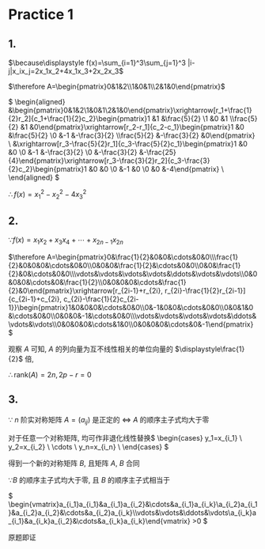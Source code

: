# Practice 1

## 1.

$\because\displaystyle f(x)=\sum_{i=1}^3\sum_{j=1}^3 |i-j|x_ix_j=2x_1x_2+4x_1x_3+2x_2x_3$

$\therefore A=\begin{pmatrix}0&1&2\\1&0&1\\2&1&0\end{pmatrix}$

$
\begin{aligned}
&\begin{pmatrix}0&1&2\\1&0&1\\2&1&0\end{pmatrix}\xrightarrow[r_1+\frac{1}{2}r_2]{c_1+\frac{1}{2}c_2}\begin{pmatrix}1 &1 &\frac{5}{2} \\1 &0 &1 \\\frac{5}{2} &1 &0\end{pmatrix}\xrightarrow[r_2-r_1]{c_2-c_1}\begin{pmatrix}1 &0 &\frac{5}{2} \\0 &-1 &-\frac{3}{2} \\\frac{5}{2} &-\frac{3}{2} &0\end{pmatrix} \\
&\xrightarrow[r_3-\frac{5}{2}r_1]{c_3-\frac{5}{2}c_1}\begin{pmatrix}1 &0 &0 \\0 &-1 &-\frac{3}{2} \\0 &-\frac{3}{2} &-\frac{25}{4}\end{pmatrix}\xrightarrow[r_3-\frac{3}{2}r_2]{c_3-\frac{3}{2}c_2}\begin{pmatrix}1 &0 &0 \\0 &-1 &0 \\0 &0 &-4\end{pmatrix} \\
\end{aligned}
$

$\therefore f(x)=x_1^2-x_2^2-4x_3^2$


## 2.

$\because f(x)=x_1x_2+x_3x_4+\cdots +x_{2n-1}x_{2n}$

$\therefore A=\begin{pmatrix}0&\frac{1}{2}&0&0&\cdots&0&0\\\frac{1}{2}&0&0&0&\cdots&0&0\\0&0&0&\frac{1}{2}&\cdots&0&0\\0&0&\frac{1}{2}&0&\cdots&0&0\\\vdots&\vdots&\vdots&\vdots&\ddots&\vdots&\vdots\\0&0&0&0&\cdots&0&\frac{1}{2}\\0&0&0&0&\cdots&\frac{1}{2}&0\end{pmatrix}\xrightarrow[r_{2i-1}+r_{2i}, r_{2i}-\frac{1}{2}r_{2i-1}]{c_{2i-1}+c_{2i}, c_{2i}-\frac{1}{2}c_{2i-1}}\begin{pmatrix}1&0&0&0&\cdots&0&0\\0&-1&0&0&\cdots&0&0\\0&0&1&0&\cdots&0&0\\0&0&0&-1&\cdots&0&0\\\vdots&\vdots&\vdots&\vdots&\ddots&\vdots&\vdots\\0&0&0&0&\cdots&1&0\\0&0&0&0&\cdots&0&-1\end{pmatrix}$

观察 $A$ 可知, $A$ 的列向量为互不线性相关的单位向量的 $\displaystyle\frac{1}{2}$ 倍,

$\therefore \text{rank}(A)=2n, 2p-r=0$


## 3.

$\because$ $n$ 阶实对称矩阵 $A=(a_{ij})$ 是正定的 $\Leftrightarrow$ $A$ 的顺序主子式均大于零

对于任意一个对称矩阵, 均可作非退化线性替换$
\begin{cases}
y_1=x_{i_1} \\
y_2=x_{i_2} \\
\cdots \\ 
y_n=x_{i_n} \\
\end{cases}
$

得到一个新的对称矩阵 $B$, 且矩阵 $A$, $B$ 合同

$\because B$ 的顺序主子式均大于零, 且 $B$ 的顺序主子式相当于

$
\begin{vmatrix}a_{i_1}a_{i_1}&a_{i_1}a_{i_2}&\cdots&a_{i_1}a_{i_k}\\a_{i_2}a_{i_1}&a_{i_2}a_{i_2}&\cdots&a_{i_2}a_{i_k}\\\vdots&\vdots&\ddots&\vdots\\a_{i_k}a_{i_1}&a_{i_k}a_{i_2}&\cdots&a_{i_k}a_{i_k}\end{vmatrix} >0
$

原题即证